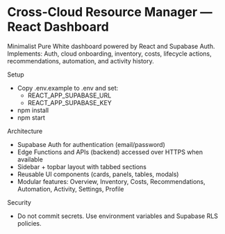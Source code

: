 # Cross-Cloud Resource Manager — React Dashboard

Minimalist Pure White dashboard powered by React and Supabase Auth.
Implements: Auth, cloud onboarding, inventory, costs, lifecycle actions, recommendations, automation, and activity history.

Setup
- Copy .env.example to .env and set:
  - REACT_APP_SUPABASE_URL
  - REACT_APP_SUPABASE_KEY
- npm install
- npm start

Architecture
- Supabase Auth for authentication (email/password)
- Edge Functions and APIs (backend) accessed over HTTPS when available
- Sidebar + topbar layout with tabbed sections
- Reusable UI components (cards, panels, tables, modals)
- Modular features: Overview, Inventory, Costs, Recommendations, Automation, Activity, Settings, Profile

Security
- Do not commit secrets. Use environment variables and Supabase RLS policies.
